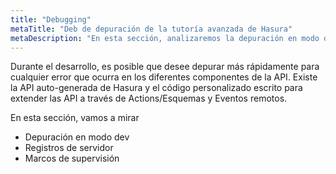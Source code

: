 ```yaml
---
title: "Debugging"
metaTitle: "Deb de depuración de la tutoría avanzada de Hasura"
metaDescription: "En esta sección, analizaremos la depuración en modo dev, cómo ver los registros de servidor Hasura e integrarnos con los marcos de monitoreo."
---
```


Durante el desarrollo, es posible que desee depurar más rápidamente para cualquier error que ocurra en los diferentes componentes de la API. Existe la API auto-generada de Hasura y el código personalizado escrito para extender las API a través de Actions/Esquemas y Eventos remotos.

En esta sección, vamos a mirar

- Depuración en modo dev
- Registros de servidor
- Marcos de supervisión
